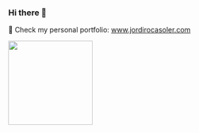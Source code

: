 ### Hi there 👋


🔭 Check my personal portfolio: www.jordirocasoler.com

<img height="170px" src="https://github-readme-stats.vercel.app/api/top-langs/?username=jordiroca94&layout=compact&theme=vue&hide_border=true" />

